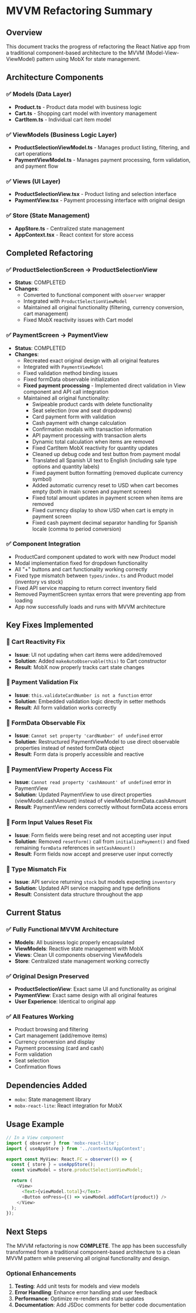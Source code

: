# MVVM Refactoring Summary

## Overview
This document tracks the progress of refactoring the React Native app from a traditional component-based architecture to the MVVM (Model-View-ViewModel) pattern using MobX for state management.

## Architecture Components

### ✅ Models (Data Layer)
- **Product.ts** - Product data model with business logic
- **Cart.ts** - Shopping cart model with inventory management
- **CartItem.ts** - Individual cart item model

### ✅ ViewModels (Business Logic Layer)
- **ProductSelectionViewModel.ts** - Manages product listing, filtering, and cart operations
- **PaymentViewModel.ts** - Manages payment processing, form validation, and payment flow

### ✅ Views (UI Layer)
- **ProductSelectionView.tsx** - Product listing and selection interface
- **PaymentView.tsx** - Payment processing interface with original design

### ✅ Store (State Management)
- **AppStore.ts** - Centralized state management
- **AppContext.tsx** - React context for store access

## Completed Refactoring

### ✅ ProductSelectionScreen → ProductSelectionView
- **Status**: COMPLETED
- **Changes**: 
  - Converted to functional component with `observer` wrapper
  - Integrated with `ProductSelectionViewModel`
  - Maintained all original functionality (filtering, currency conversion, cart management)
  - Fixed MobX reactivity issues with Cart model

### ✅ PaymentScreen → PaymentView
- **Status**: COMPLETED
- **Changes**:
  - Recreated exact original design with all original features
  - Integrated with `PaymentViewModel`
  - Fixed validation method binding issues
  - Fixed formData observable initialization
  - **Fixed payment processing** - Implemented direct validation in View component and API call integration
  - Maintained all original functionality:
    - Swipeable product cards with delete functionality
    - Seat selection (row and seat dropdowns)
    - Card payment form with validation
    - Cash payment with change calculation
    - Confirmation modals with transaction information
    - API payment processing with transaction alerts
    - Dynamic total calculation when items are removed
    - Fixed CartItem MobX reactivity for quantity updates
    - Cleaned up debug code and test button from payment modal
    - Translated all Spanish UI text to English (including sale type options and quantity labels)
    - Fixed payment button formatting (removed duplicate currency symbol)
    - Added automatic currency reset to USD when cart becomes empty (both in main screen and payment screen)
    - Fixed total amount updates in payment screen when items are removed
    - Fixed currency display to show USD when cart is empty in payment screen
    - Fixed cash payment decimal separator handling for Spanish locale (comma to period conversion)

### ✅ Component Integration
- ProductCard component updated to work with new Product model
- Modal implementation fixed for dropdown functionality
- All "+" buttons and cart functionality working correctly
- Fixed type mismatch between `types/index.ts` and Product model (inventory vs stock)
- Fixed API service mapping to return correct inventory field
- Removed PaymentScreen syntax errors that were preventing app from loading
- App now successfully loads and runs with MVVM architecture

## Key Fixes Implemented

### 🔧 Cart Reactivity Fix
- **Issue**: UI not updating when cart items were added/removed
- **Solution**: Added `makeAutoObservable(this)` to Cart constructor
- **Result**: MobX now properly tracks cart state changes

### 🔧 Payment Validation Fix
- **Issue**: `this.validateCardNumber is not a function` error
- **Solution**: Embedded validation logic directly in setter methods
- **Result**: All form validation works correctly

### 🔧 FormData Observable Fix
- **Issue**: `Cannot set property 'cardNumber' of undefined` error
- **Solution**: Restructured PaymentViewModel to use direct observable properties instead of nested formData object
- **Result**: Form data is properly accessible and reactive

### 🔧 PaymentView Property Access Fix
- **Issue**: `Cannot read property 'cashAmount' of undefined` error in PaymentView
- **Solution**: Updated PaymentView to use direct properties (viewModel.cashAmount) instead of viewModel.formData.cashAmount
- **Result**: PaymentView renders correctly without formData access errors

### 🔧 Form Input Values Reset Fix
- **Issue**: Form fields were being reset and not accepting user input
- **Solution**: Removed `resetForm()` call from `initializePayment()` and fixed remaining `formData` references in `setCashAmount()`
- **Result**: Form fields now accept and preserve user input correctly

### 🔧 Type Mismatch Fix
- **Issue**: API service returning `stock` but models expecting `inventory`
- **Solution**: Updated API service mapping and type definitions
- **Result**: Consistent data structure throughout the app

## Current Status

### ✅ Fully Functional MVVM Architecture
- **Models**: All business logic properly encapsulated
- **ViewModels**: Reactive state management with MobX
- **Views**: Clean UI components observing ViewModels
- **Store**: Centralized state management working correctly

### ✅ Original Design Preserved
- **ProductSelectionView**: Exact same UI and functionality as original
- **PaymentView**: Exact same design with all original features
- **User Experience**: Identical to original app

### ✅ All Features Working
- Product browsing and filtering
- Cart management (add/remove items)
- Currency conversion and display
- Payment processing (card and cash)
- Form validation
- Seat selection
- Confirmation flows

## Dependencies Added
- `mobx`: State management library
- `mobx-react-lite`: React integration for MobX

## Usage Example

```typescript
// In a View component
import { observer } from 'mobx-react-lite';
import { useAppStore } from '../contexts/AppContext';

export const MyView: React.FC = observer(() => {
  const { store } = useAppStore();
  const viewModel = store.productSelectionViewModel;

  return (
    <View>
      <Text>{viewModel.total}</Text>
      <Button onPress={() => viewModel.addToCart(product)} />
    </View>
  );
});
```

## Next Steps
The MVVM refactoring is now **COMPLETE**. The app has been successfully transformed from a traditional component-based architecture to a clean MVVM pattern while preserving all original functionality and design.

### Optional Enhancements
1. **Testing**: Add unit tests for models and view models
2. **Error Handling**: Enhance error handling and user feedback
3. **Performance**: Optimize re-renders and state updates
4. **Documentation**: Add JSDoc comments for better code documentation
